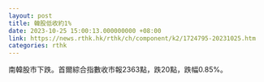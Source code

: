 ```yaml
---
layout: post
title: 韓股低收約1%
date: 2023-10-25 15:00:13.000000000 +08:00
link: https://news.rthk.hk/rthk/ch/component/k2/1724795-20231025.htm
categories: rthk
---
```


南韓股市下跌。首爾綜合指數收市報2363點，跌20點，跌幅0.85%。
